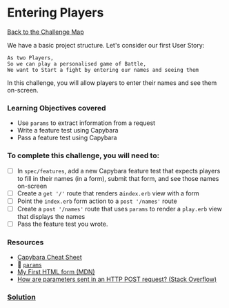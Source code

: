 # Entering Players

[Back to the Challenge Map](00_challenge_map.md)

We have a basic project structure. Let's consider our first User Story:

```
As two Players,
So we can play a personalised game of Battle,
We want to Start a fight by entering our names and seeing them
```

In this challenge, you will allow players to enter their names and see them on-screen.

### Learning Objectives covered
- Use `params` to extract information from a request
- Write a feature test using Capybara
- Pass a feature test using Capybara

### To complete this challenge, you will need to:

- [ ] In `spec/features`, add a new Capybara feature test that expects players to fill in their names (in a form), submit that form, and see those names on-screen
- [ ] Create a `get '/'` route that renders a`index.erb` view with a form
- [ ] Point the `index.erb` form action to a `post '/names'` route
- [ ] Create a `post '/names'` route that uses `params` to render a `play.erb` view that displays the names
- [ ] Pass the feature test you wrote.

### Resources

- [Capybara Cheat Sheet](https://www.launchacademy.com/codecabulary/learn-test-driven-development/rspec/capybara-cheat-sheet)
- :pill: [`params`](../pills/params.md)
- [My First HTML form (MDN)](https://developer.mozilla.org/en-US/docs/Web/Guide/HTML/Forms/My_first_HTML_form)
- [How are parameters sent in an HTTP POST request? (Stack Overflow)](http://stackoverflow.com/questions/14551194/how-are-parameters-sent-in-an-http-post-request)

### [Solution](solutions/18_entering_players.md)
